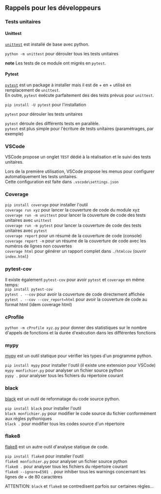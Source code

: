 ## Rappels pour les développeurs

### Tests unitaires

#### Unittest
  [`unittest`](https://docs.python.org/3/library/unittest.html) est installé de base avec python.

  `python -m unittest` pour dérouler tous les tests unitaires

  **note** Les tests de ce module ont migrés en `pytest`.

#### Pytest
  [`pytest`](https://docs.pytest.org/) est un package à installer mais il est de + en +
  utilisé en remplacement de `unittest`.  
  En outre, `pytest` exécute parfaitement des des tests prévus pour `unittest`.

  `pip install -U pytest` pour l'installation

  `pytest` pour dérouler les tests unitaires

  `pytest` déroule des différents tests en parallèle.  
  `pytest` est plus simple pour l'écriture de tests unitaires (paramétrages, par exemple)


### VSCode

  VSCode propose un onglet `TEST` dédié à la réalisation et le suivi des tests unitaires.

  Lors de la première utilisation, VSCode propose les menus pour configurer automatiquement les tests unitaires.  
  Cette configuration est faite dans `.vscode\settings.json`

### Coverage

  `pip install coverage` pour installer l'outil  
  `coverage run xyz` pour lancer la couverture de code du module xyz  
  `coverage run -m unittest` pour lancer la couverture de code des tests unitaires avec `unittest`  
  `coverage run -m pytest` pour lancer la couverture de code des tests unitaires avec `pytest`  
  `coverage report` pour un résumé de la couverture de code (console)  
  `coverage report -m` pour un résume de la couverture de code avec les numéros de lignes non couvertes  
  `coverage html` pour générer un rapport complet dans `./htmlcov` (ouvrir `index.html`)

### pytest-cov

  Il existe également `pytest-cov` pour avoir `pytest` et `coverage` en même temps:  
  `pip install pytest-cov`  
  `pytest . --cov` pour avoir la couverture de code directement affichée  
  `pytest . --cov --cov_report=html` pour avoir la couverture de code au format html (idem coverage html)

### cProfile

 `python -m cProfile xyz.py` pour donner des statistiques sur le nombre d'appels de fonctions et la durée
 d'exécution dans les différentes fonctions

### mypy

[mypy](https://mypy.readthedocs.io/en/latest/index.html) est un outil statique pour vérifier les types d'un
programme python.

`pip install mypy` pour installer l'outil (il existe une extension pour VSCode)  
`mypy monfichier.py` pour analyser un fichier source python  
`pypy .` pour analyser tous les fichiers du répertoire courant  

 ### black

 [black](https://github.com/psf/black) est un outil de reformatage du code source python.

 `pip install black` pour installer l'outil  
 `black monfichier.py` pour modifier le code source du fichier conformément aux règles pythoniques  
 `black .` pour modifier tous les codes source d'un répertoire  
 
 ### flake8

 [flake8](https://flake8.pycqa.org/en/latest/) est un autre outil d'analyse statique de code.

 `pip install flake8` pour installer l'outil  
 `flake8 monfichier.py` pour analyser un fichier source python  
 `flake8 .` pour analyser tous les fichiers du répertoire courant  
 `flake8 --ignore=E501 .` pour inhiber tous les warnings concernant les lignes de + de 80 caractères  

 ATTENTION: `black` et `flake8` se contredisent parfois sur certaines règles...
